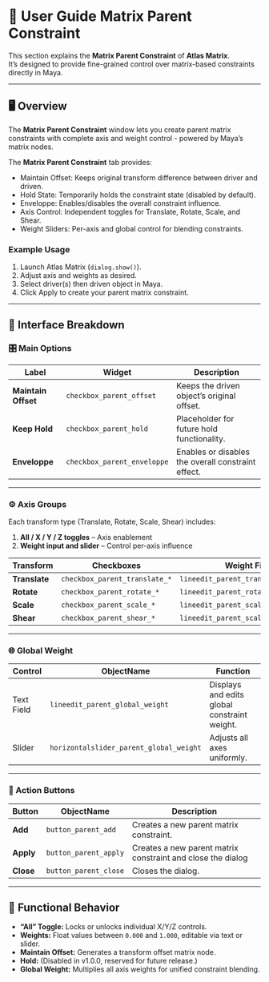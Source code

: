 # 🧭 User Guide  Matrix Parent Constraint

This section explains the **Matrix Parent Constraint** of **Atlas Matrix**.  
It’s designed to provide fine-grained control over matrix-based constraints directly in Maya.

---

## 🖥️ Overview

The **Matrix Parent Constraint** window lets you create parent matrix constraints with complete axis and weight control - powered by Maya’s matrix nodes.

The **Matrix Parent Constraint** tab provides:

- Maintain Offset: Keeps original transform difference between driver and driven.
- Hold State: Temporarily holds the constraint state (disabled by default).
- Enveloppe: Enables/disables the overall constraint influence.
- Axis Control: Independent toggles for Translate, Rotate, Scale, and Shear.
- Weight Sliders: Per-axis and global control for blending constraints.

### Example Usage

1. Launch Atlas Matrix (`dialog.show()`).
2. Adjust axis and weights as desired.
3. Select driver(s) then driven object in Maya.
4. Click Apply to create your parent matrix constraint.

---

## 🧩 Interface Breakdown

### 🎛️ Main Options

| Label               | Widget                      | Description                                        |
|---------------------|-----------------------------|----------------------------------------------------|
| **Maintain Offset** | `checkbox_parent_offset`    | Keeps the driven object’s original offset.         |
| **Keep Hold**       | `checkbox_parent_hold`      | Placeholder for future hold functionality.         |
| **Enveloppe**       | `checkbox_parent_enveloppe` | Enables or disables the overall constraint effect. |

---

### ⚙️ Axis Groups

Each transform type (Translate, Rotate, Scale, Shear) includes:

1. **All / X / Y / Z toggles** – Axis enablement  
2. **Weight input and slider** – Control per-axis influence

| Transform     | Checkboxes                      | Weight Field                         | Slider                                     |
|---------------|---------------------------------|--------------------------------------|--------------------------------------------|
| **Translate** | `checkbox_parent_translate_*`   | `lineedit_parent_translate_weight`   | `horizontalslider_parent_translate_weight` |
| **Rotate**    | `checkbox_parent_rotate_*`      | `lineedit_parent_rotate_weight`      | `horizontalslider_parent_rotate_weight`    |
| **Scale**     | `checkbox_parent_scale_*`       | `lineedit_parent_scale_weight`       | `horizontalslider_parent_scale_weight`     |
| **Shear**     | `checkbox_parent_shear_*`       | `lineedit_parent_scale_shear_weight` | `horizontalslider_parent_shear_weight`     |

---

### 🌐 Global Weight

| Control    | ObjectName                              | Function                                     |
|------------|-----------------------------------------|----------------------------------------------|
| Text Field | `lineedit_parent_global_weight`         | Displays and edits global constraint weight. |
| Slider     | `horizontalslider_parent_global_weight` | Adjusts all axes uniformly.                  |

---

### 🔘 Action Buttons

| Button    | ObjectName            | Description                                                     |
|-----------|-----------------------|-----------------------------------------------------------------|
| **Add**   | `button_parent_add`   | Creates a new parent matrix constraint.                         |
| **Apply** | `button_parent_apply` | Creates a new parent matrix constraint and close the dialog     |
| **Close** | `button_parent_close` | Closes the dialog.                                              |

---

## 🧠 Functional Behavior

- **“All” Toggle:** Locks or unlocks individual X/Y/Z controls.  
- **Weights:** Float values between `0.000` and `1.000`, editable via text or slider.  
- **Maintain Offset:** Generates a transform offset matrix node.  
- **Hold:** (Disabled in v1.0.0, reserved for future release.)  
- **Global Weight:** Multiplies all axis weights for unified constraint blending.


